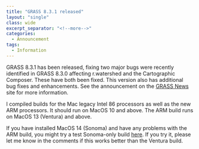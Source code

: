 ```yaml
---
title: "GRASS 8.3.1 released"
layout: "single"
class: wide
excerpt_separator: "<!--more-->"
categories:
  - Announcement
tags:
  - Information
---
```

<!-- Google tag (gtag.js) -->
<script async src="https://www.googletagmanager.com/gtag/js?id=G-9NBX5KDKM0"></script>
<script>
  window.dataLayer = window.dataLayer || [];
  function gtag(){dataLayer.push(arguments);}
  gtag('js', new Date());
  gtag('config', 'G-9NBX5KDKM0');
</script>

GRASS 8.3.1 has been released, fixing two major bugs were recently identified in GRASS 8.3.0 affecting r.watershed and the Cartographic Composer. These have both been fixed. This version also has additional bug fixes and enhancements. See the announcement on the [GRASS News](https://grass.osgeo.org/news/) site for more information.

I compiled builds for the Mac legacy Intel 86 processors as well as the new ARM processors. It should run on MacOS 10 and above. The ARM build runs on MacOS 13 (Ventura) and above.

If you have installed MacOS 14 (Sonoma) and have any problems with the ARM build, you might try a test Sonoma-only build [here](http://download.osgeo.org/grass/mac/grass-8.3.1-sonoma-arm64.dmg). If you try it, please let me know in the comments if this works better than the Ventura build.
